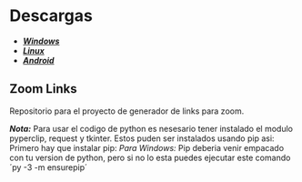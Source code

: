 # Descargas
* [_**Windows**_](https://github.com/shernandezz/zoom-links/raw/master/Versions/Windows/ZL%20Windows%20Installer.exe)
* [_**Linux**_](https://github.com/shernandezz/zoom-links/raw/master/Versions/Linux/Zoom%20Links)
* [_**Android**_](https://github.com/shernandezz/zoom-links/raw/master/Versions/Android/ZL%20andriod.apk)
## Zoom Links

Repositorio para el proyecto de generador de links para zoom.

_**Nota:**_ Para usar el codigo de python es nesesario tener instalado el modulo pyperclip, request y tkinter. Estos puden ser instalados usando pip asi:
Primero hay que instalar pip:
_Para Windows:_ Pip deberia venir empacado con tu version de python, pero si no lo esta puedes ejecutar este comando ´py -3 -m ensurepip´